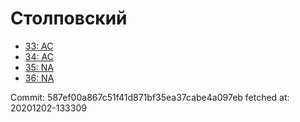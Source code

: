 # Столповский
- [33: AC](33.md)
- [34: AC](34.md)
- [35: NA](35.md)
- [36: NA](36.md)

Commit: 587ef00a867c51f41d871bf35ea37cabe4a097eb
 fetched at: 20201202-133309
